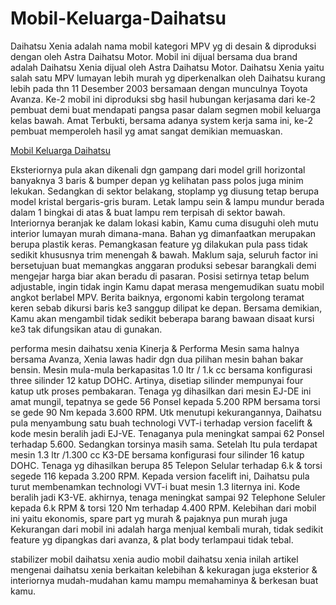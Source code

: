 # Mobil-Keluarga-Daihatsu
Daihatsu Xenia adalah nama mobil kategori MPV yg di desain & diproduksi dengan oleh Astra Daihatsu Motor. Mobil ini dijual bersama dua brand adalah Daihatsu Xenia dijual oleh Astra Daihatsu Motor. 
Daihatsu Xenia yaitu salah satu MPV lumayan lebih murah yg diperkenalkan oleh Daihatsu kurang lebih pada thn 11 Desember 2003 bersamaan dengan munculnya Toyota Avanza. Ke-2 mobil ini diproduksi sbg hasil hubungan kerjasama dari ke-2 pembuat demi buat mendapati pangsa pasar dalam segmen mobil keluarga kelas bawah. Amat Terbukti, bersama adanya system kerja sama ini, ke-2 pembuat memperoleh hasil yg amat sangat demikian memuaskan.

<a href="http://www.daihatsu.co.id/">Mobil Keluarga Daihatsu</a>

Eksteriornya pula akan dikenali dgn gampang dari model grill horizontal banyaknya 3 baris & bumper depan yg kelihatan pass polos juga minim lekukan. Sedangkan di sektor belakang, stoplamp yg diusung tetap berupa model kristal bergaris-gris buram. Letak lampu sein & lampu mundur berada dalam 1 bingkai di atas & buat lampu rem terpisah di sektor bawah. 
Interiornya beranjak ke dalam lokasi kabin, Kamu cuma disuguhi oleh mutu interior lumayan murah dimana-mana. Bahan yg dimanfaatkan merupakan berupa plastik keras. Pemangkasan feature yg dilakukan pula pass tidak sedikit khususnya trim menengah & bawah. Maklum saja, seluruh factor ini bersetujuan buat memangkas anggaran produksi sebesar barangkali demi mengejar harga biar akan beradu di pasaran. Posisi setirnya tetap belum adjustable, ingin tidak ingin Kamu dapat merasa mengemudikan suatu mobil angkot berlabel MPV. Berita baiknya, ergonomi kabin tergolong teramat keren sebab dikursi baris ke3 sanggup dilipat ke depan. Bersama demikian, Kamu akan mengambil tidak sedikit beberapa barang bawaan disaat kursi ke3 tak difungsikan atau di gunakan. 

performa mesin daihatsu xenia 
Kinerja & Performa Mesin sama halnya bersama Avanza, Xenia lawas hadir dgn dua pilihan mesin bahan bakar bensin. Mesin mula-mula berkapasitas 1.0 ltr / 1.k cc bersama konfigurasi three silinder 12 katup DOHC. Artinya, disetiap silinder mempunyai four katup utk proses pembakaran. Tenaga yg dihasilkan dari mesin EJ-DE ini amat mungil, tepatnya se gede 56 Ponsel kepada 5.200 RPM bersama torsi se gede 90 Nm kepada 3.600 RPM. Utk menutupi kekurangannya, Daihatsu pula menyambung satu buah technologi VVT-i terhadap version facelift & kode mesin beralih jadi EJ-VE. Tenaganya pula meningkat sampai 62 Ponsel terhadap 5.600. Sedangkan torsinya masih sama. 
Setelah Itu pula terdapat mesin 1.3 ltr /1.300 cc K3-DE bersama konfigurasi four silinder 16 katup DOHC. Tenaga yg dihasilkan berupa 85 Telepon Selular terhadap 6.k & torsi segede 116 kepada 3.200 RPM. Kepada version facelift ini, Daihatsu pula turut membenamkan technologi VVT-i buat mesin 1.3 liternya ini. Kode beralih jadi K3-VE. akhirnya, tenaga meningkat sampai 92 Telephone Seluler kepada 6.k RPM & torsi 120 Nm terhadap 4.400 RPM. 
Kelebihan dari mobil ini yaitu ekonomis, spare part yg murah & pajaknya pun murah juga Kekurangan dari mobil ini adalah harga menjual kembali murah, tidak sedikit feature yg dipangkas dari avanza, & plat body terlampaui tidak tebal. 

stabilizer mobil daihatsu xenia 
audio mobil daihatsu xenia 
inilah artikel mengenai daihatsu xenia berkaitan kelebihan & kekuragan juga eksterior & interiornya mudah-mudahan kamu mampu memahaminya & berkesan buat kamu.
